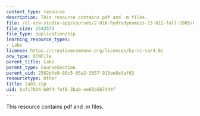 ```yaml
---
content_type: resource
description: This resource contains pdf and .m files.
file: /ol-ocw-studio-app/courses/2-016-hydrodynamics-13-012-fall-2005/bafc7034b0f4fef83babee65b567444f_lab3.zip
file_size: 2543573
file_type: application/zip
learning_resource_types:
- Labs
license: https://creativecommons.org/licenses/by-nc-sa/4.0/
ocw_type: OCWFile
parent_title: Labs
parent_type: CourseSection
parent_uid: 2562bfe9-88c5-05a2-3857-915ae8e3af03
resourcetype: Other
title: lab3.zip
uid: bafc7034-b0f4-fef8-3bab-ee65b567444f
---
```

This resource contains pdf and .m files.